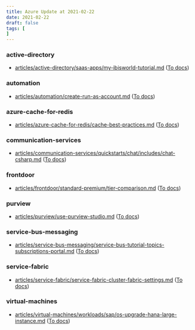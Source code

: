 ```yaml
---
title: Azure Update at 2021-02-22
date: 2021-02-22
draft: false
tags: [
]
---
```


### active-directory
- [articles/active-directory/saas-apps/my-ibisworld-tutorial.md](https://github.com/MicrosoftDocs/azure-docs/compare/1cbbb7a..6f2785f#diff-f869c1e34f3910013da6af3b2ece7cfbe56f0695ff33319895e135ac710f96c3) ([To docs](https://docs.microsoft.com/en-us/azure/active-directory/saas-apps/my-ibisworld-tutorial?WT.mc_id=AZ-MVP-5003408))
    
### automation
- [articles/automation/create-run-as-account.md](https://github.com/MicrosoftDocs/azure-docs/compare/1cbbb7a..6f2785f#diff-728aedf1f8b0d6ef6d7c54eed41fd09d502a7f3462a87829b8f8cbed0c24776b) ([To docs](https://docs.microsoft.com/en-us/azure/automation/create-run-as-account?WT.mc_id=AZ-MVP-5003408))
    
### azure-cache-for-redis
- [articles/azure-cache-for-redis/cache-best-practices.md](https://github.com/MicrosoftDocs/azure-docs/compare/1cbbb7a..6f2785f#diff-71ee441c7c0265cfc449693bfc25f0dfedbbf0be99a580b0126aee4401890d40) ([To docs](https://docs.microsoft.com/en-us/azure/azure-cache-for-redis/cache-best-practices?WT.mc_id=AZ-MVP-5003408))
    
### communication-services
- [articles/communication-services/quickstarts/chat/includes/chat-csharp.md](https://github.com/MicrosoftDocs/azure-docs/compare/1cbbb7a..6f2785f#diff-a833451ef221d24a879a81165823ff62dca9132a68c7328a646471b5885cf753) ([To docs](https://docs.microsoft.com/en-us/azure/communication-services/quickstarts/chat/includes/chat-csharp?WT.mc_id=AZ-MVP-5003408))
    
### frontdoor
- [articles/frontdoor/standard-premium/tier-comparison.md](https://github.com/MicrosoftDocs/azure-docs/compare/1cbbb7a..6f2785f#diff-7af5540730a4bf78cb9d7024ec77390dea6e92038fac2b3193370fac5711ea61) ([To docs](https://docs.microsoft.com/en-us/azure/frontdoor/standard-premium/tier-comparison?WT.mc_id=AZ-MVP-5003408))
    
### purview
- [articles/purview/use-purview-studio.md](https://github.com/MicrosoftDocs/azure-docs/compare/1cbbb7a..6f2785f#diff-5baf3ec59dc1d7094a55fadf5de39a7ea24a1f9aed889a43d6f237be8652aae6) ([To docs](https://docs.microsoft.com/en-us/azure/purview/use-purview-studio?WT.mc_id=AZ-MVP-5003408))
    
### service-bus-messaging
- [articles/service-bus-messaging/service-bus-tutorial-topics-subscriptions-portal.md](https://github.com/MicrosoftDocs/azure-docs/compare/1cbbb7a..6f2785f#diff-2cb5b7e1d5372aaa0b38297e75155ce8f6b34279df03c90355d9aa59402072d8) ([To docs](https://docs.microsoft.com/en-us/azure/service-bus-messaging/service-bus-tutorial-topics-subscriptions-portal?WT.mc_id=AZ-MVP-5003408))
    
### service-fabric
- [articles/service-fabric/service-fabric-cluster-fabric-settings.md](https://github.com/MicrosoftDocs/azure-docs/compare/1cbbb7a..6f2785f#diff-146b46619f68a7af66941aecdaf548488d6e64857945d7788f5a91d4e7024497) ([To docs](https://docs.microsoft.com/en-us/azure/service-fabric/service-fabric-cluster-fabric-settings?WT.mc_id=AZ-MVP-5003408))
    
### virtual-machines
- [articles/virtual-machines/workloads/sap/os-upgrade-hana-large-instance.md](https://github.com/MicrosoftDocs/azure-docs/compare/1cbbb7a..6f2785f#diff-34e1928f95641118a2795a1cf753dbe45bb12219239674ed3dfcd6bba203933f) ([To docs](https://docs.microsoft.com/en-us/azure/virtual-machines/workloads/sap/os-upgrade-hana-large-instance?WT.mc_id=AZ-MVP-5003408))
    
